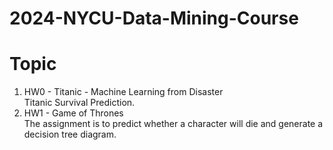 # 2024-NYCU-Data-Mining-Course
# Topic
1. HW0 - Titanic - Machine Learning from Disaster  
Titanic Survival Prediction.
3. HW1 - Game of Thrones  
The assignment is to predict whether a character will die and generate a decision tree diagram.

